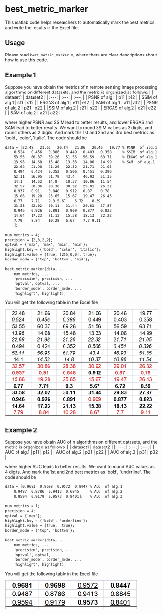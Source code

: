 # best_metric_marker
This matlab code helps researchers to automatically mark the best metrics, and write the results in the Excel file. 

## Usage
Please read `best_metric_marker.m`, where there are clear descriptions about how to use this code. 

## Example 1
Suppose you have obtain the metrics of n remote sensing image
processing algorithms on different datasets, and the metric is
organized as follows:
|                 | dataset1     | dataset2    |
| :---:           | :---:        | :---:       |
| PSNR   of alg.1 |  p11         | p12         |
| SSIM   of alg.1 |  s11         | s12         |
| ERGAS  of alg.1 |  e11         | e12         |
| SAM    of alg.1 |  a11         | a12         |
| PSNR   of alg.2 |  p21         | p22         |
| SSIM   of alg.2 |  s21         | s22         |
| ERGAS  of alg.2 |  e21         | e22         |
| SAM    of alg.2 |  a21         | a22         |

where higher PSNR and SSIM lead to better results, and lower ERGAS
and SAM lead to better results. We want to round SSIM values as 3
digits, and round others as 2 digits. And mark the 1st and 2nd and
3rd best metrics as 'bold', 'color', 'italic'. The code should
be


```
data = [22.48	21.66	20.84	21.06	20.46	19.77 % PSNR  of alg.1
    0.524	0.456	0.386	0.449	0.403	0.358     % SSIM  of alg.1
    53.55	60.37	69.26	51.56	56.59	63.71     % ERGAS of alg.1
    13.96	14.68	15.48	13.33	14.06	14.99     % SAM  of alg.1
    22.68	21.98	21.26	22.32	21.71	21.05
    0.494	0.424	0.352	0.506	0.451	0.396
    52.11	56.95	61.79	43.4	46.93	51.35
    14.1	14.52	14.8	10.37	10.86	11.54
    32.57	30.86	28.38	30.92	29.01	26.32
    0.937	0.91	0.848	0.912	0.87	0.78
    15.86	19.28	25.65	15.67	19.47	26.43
    6.77	7.71	9.3	5.67	6.72	8.59
    33.58	32.02	30.11	31.44	29.83	27.87
    0.946	0.926	0.891	0.909	0.877	0.823
    14.64	17.23	21.13	15.38	18.13	22.22
    7.79	8.84	10.28	6.67	7.7	9.11
    ];

num_metrics = 4;
precision = [2,3,2,2];
optval = {'max', 'max', 'min', 'min'};
highlight.key = {'bold', 'color', 'italic'};
highlight.value = {true, [255,0,0], true};
border_mode = {'top', 'bottom', 'mid'};

best_metric_marker(data, ...
    num_metrics, ...
    'precision', precision, ...
    'optval', optval, ...
    'border_mode', border_mode, ...
    'highlight', highlight);
```

You will get the following table in the Excel file. 

 ![image](https://github.com/shuangxu96/best_metric_marker/blob/main/example1.jpg)

 
## Example 2

Suppose you have obtain AUC of n algorithms on different datasets,
and the metric is organized as follows:
|                 | dataset1     | dataset2    |
| :---:           | :---:        | :---:       |
| AUC   of alg.1 |  p11         | p12         |
| AUC   of alg.2 |  p21         | p22         |
| AUC   of alg.3 |  p31         | p32         |

where higher AUC leads to better results. We want to round AUC
values as 4 digits. And mark the 1st and 2nd best metrics as 'bold',
'underline'. The code should be


```
data = [0.9681	0.9698	0.9572	0.8447 % AUC  of alg.1
    0.9487	0.8786	0.9413	0.6845     % AUC  of alg.2
    0.9594	0.9179	0.9573	0.8401];   % AUC  of alg.3

num_metrics = 1;
precision = 4;
optval = {'max'};
highlight.key = {'bold', 'underline'};
highlight.value = {true,  true};
border_mode = {'top', 'bottom'};

best_metric_marker(data, ...
    num_metrics, ...
    'precision', precision, ...
    'optval', optval, ...
    'border_mode', border_mode, ...
    'highlight', highlight);
```

You will get the following table in the Excel file. 

 ![image](https://github.com/shuangxu96/best_metric_marker/blob/main/example2.png)
